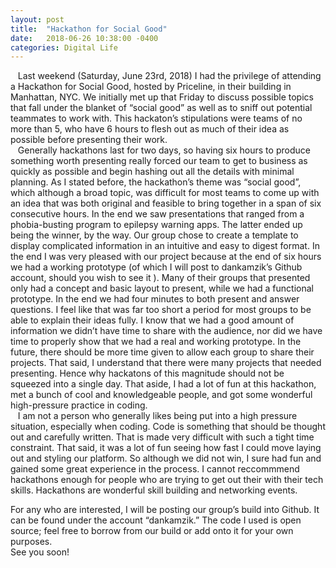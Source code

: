 ```yaml
---
layout: post
title:  "Hackathon for Social Good"
date:   2018-06-26 10:38:00 -0400
categories: Digital Life
---
```


&nbsp;&nbsp;&nbsp;Last weekend (Saturday, June 23rd, 2018) I had the privilege of attending a Hackathon for Social Good, hosted by Priceline, in their building in Manhattan, NYC. We initially met up that Friday to discuss possible topics that fall under the blanket of “social good” as well as to sniff out potential teammates to work with.
This hackaton’s stipulations were teams of no more than 5, who have 6 hours to flesh out as much of their idea as possible before presenting their work.<br>
&nbsp;&nbsp;&nbsp;Generally hackathons last for two days, so having six hours to produce something worth presenting really forced our team to get to business as quickly
as possible and begin hashing out all the details with minimal planning. As I stated before, the hackathon’s theme was “social good”,
which although a broad topic, was difficult for most teams to come up with an idea that was both original and feasible to bring together
in a span of six consecutive hours. In the end we saw presentations that ranged from a phobia-busting program to epilepsy warning apps.
The latter ended up being the winner, by the way. Our group chose to create a template to display complicated information in an intuitive and
easy to digest format. In the end I was very pleased with our project because at the end of six hours we had a working prototype
(of which I will post to dankamzik’s Github account, should you wish to see it ). Many of their groups that presented only had a concept and basic
layout to present, while we had a functional prototype. In the end we had four minutes to both present and answer questions.
I feel like that was far too short a period for most groups to be able to explain their ideas fully.
I know that we had a good amount of information we didn’t have time to share with the audience, nor did we have time to properly show that we
had a real and working prototype. In the future, there should be more time given to allow each group to share their projects.
That said, I understand that there were many projects that needed presenting. Hence why hackatons of this magnitude should not be squeezed
into a single day. That aside, I had a lot of fun at this hackathon, met a bunch of cool and knowledgeable people, and got some wonderful
high-pressure practice in coding.<br>
&nbsp;&nbsp;&nbsp;I am not a person who generally likes being put into a high pressure situation, especially when coding. Code is something that should be thought out and carefully written. That is made very difficult with such a tight time constraint. That said, it was a lot of fun seeing how fast I could move laying out and styling our platform. So although we did not win, I sure had fun and gained some great experience in the process. I cannot reccommmend hackathons enough for people who are trying to get out their with their tech skills. Hackathons are wonderful skill building and networking events.<br>

For any who are interested, I will be posting our group’s build into Github. It can be found under the account “dankamzik.”
The code I used is open source; feel free to borrow from our build or add onto it for your own purposes.
<br>
See you soon!
